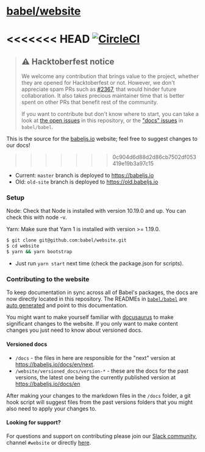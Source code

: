 # [babel/website](https://babeljs.io)

<<<<<<< HEAD
[![CircleCI](https://img.shields.io/circleci/token/5917ed1a8019c7e3987cfc2d2c181688ccfca5b2/project/github/QC-L/babeljs.cn/cn-v7.svg?style=flat-square)](https://circleci.com/gh/QC-L/babeljs.cn/tree/cn-v7)
=======
> ## :warning: Hacktoberfest notice
>
> We welcome any contribution that brings value to the project, whether they are opened for Hacktoberfest or not. However, we don't appreciate spam PRs such as [#2367](https://github.com/babel/website/pull/2367), that would hinder future collaboration. It also takes precious maintainer time that is better spent on other PRs that benefit rest of the community.
>
> If you want to contribute but don't know where to start, you can take a look at [the open issues](https://github.com/babel/website/issues?q=is%3Aissue+is%3Aopen+sort%3Aupdated-desc) in this repository, or the ["docs" issues](https://github.com/babel/babel/issues?q=is%3Aissue+is%3Aopen+sort%3Aupdated-desc+label%3A%22i%3A+docs%22) in `babel/babel`.

This is the source for the [babeljs.io](https://babeljs.io) website; feel free to suggest changes to our docs!
>>>>>>> 0c904d6d88d2d86cb7502df053419e19b3a97c15

- Current: `master` branch is deployed to https://babeljs.io
- Old: `old-site` branch is deployed to https://old.babeljs.io

### Setup

Node: Check that Node is installed with version 10.19.0 and up. You can check this with node -v.

Yarn: Make sure that Yarn 1 is installed with version >= 1.19.0.

```bash
$ git clone git@github.com:babel/website.git
$ cd website
$ yarn && yarn bootstrap
```

- Just run `yarn start` next time (check the package.json for scripts).

### Contributing to the website

To keep documentation in sync across all of Babel's packages, the docs are now directly located in this repository. The READMEs in [`babel/babel`](https://github.com/babel/babel) are [auto generated](https://github.com/babel/babel/blob/master/scripts/generators/readmes.js) and point to this documentation.

You might want to make yourself familiar with [docusaurus](https://docusaurus.io/docs/en/installation) to make significant changes to the website. If you only want to make content changes you just need to know about versioned docs.

#### Versioned docs

- `/docs` - the files in here are responsible for the "next" version at https://babeljs.io/docs/en/next.
- `/website/versioned_docs/version-*` - these are the docs for the past versions, the latest one being the currently published version at https://babeljs.io/docs/en

After making your changes to the markdown files in the `/docs` folder, a git hook script will suggest files from the past versions folders that you might also need to apply your changes to.

#### Looking for support?

For questions and support on contributing please join our [Slack community](https://slack.babeljs.io/), channel `#website` or directly [here](https://babeljs.slack.com/messages/website).

